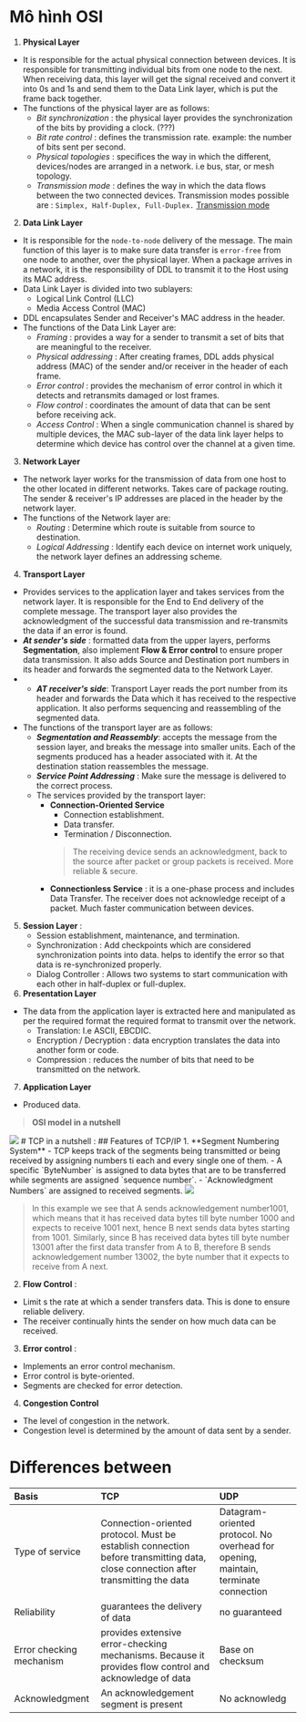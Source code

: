 # Mô hình OSI
1. **Physical Layer**
- It is responsible for the actual physical connection between devices. It is responsible for transmitting individual bits from one node to the next. When receiving data, this layer will get the signal received and convert it into 0s and 1s and send them to the Data Link layer, which is put the frame back together.
- The functions of the physical layer are as follows:
	- _Bit synchronization_ : the physical layer provides the synchronization of the bits by providing a clock. (???)
	- _Bit rate control_ : defines the transmission rate. example: the number of bits sent per second.
	- _Physical topologies_ :  specifices the way in which the different, devices/nodes are arranged in a network. i.e bus, star, or mesh topology.
	- _Transmission mode_ : defines the way in which the data flows between the two connected devices. Transmission modes possible are : `Simplex, Half-Duplex, Full-Duplex.` [Transmission mode](https://www.geeksforgeeks.org/difference-between-simplex-half-duplex-and-full-duplex-transmission-modes/#:~:text=Simplex%20mode%20is%20a%20uni,two%2Dway%20directional%20communication%20simultaneously.)
2. **Data Link Layer**
- It is responsible for the `node-to-node` delivery of the message. The main function of this layer is to make sure data transfer is `error-free` from one node to another, over the physical layer. When a package arrives in a network, it is the responsibility of DDL to transmit it to the Host using its MAC address.
- Data Link Layer is divided into two sublayers:
	- Logical Link Control (LLC)
	- Media Access Control (MAC)
- DDL encapsulates Sender and Receiver's MAC address in the header. 
- The functions of the Data Link Layer are:
	- _Framing_ : provides a way for a sender to transmit a set of bits that are meaningful to the receiver.
	- _Physical addressing_ : After creating frames, DDL adds physical address (MAC) of the sender and/or receiver in the header of each frame.
	- _Error control_ : provides the mechanism of error control in which it detects and retransmits damaged or lost frames.
	- _Flow control_ : coordinates the amount of data that can be sent before receiving ack.
	- _Access Control_ : When a single communication channel is shared by multiple devices, the MAC sub-layer of the data link layer helps to determine which device has control over the channel at a given time.
3. **Network Layer**
- The network layer works for the transmission of data from one host to the other located in different networks. Takes care of package routing. The sender & receiver's IP addresses are placed in the header by the network layer.
- The functions of the Network layer are:
	- _Routing_ : Determine which route is suitable from source to destination.
	- _Logical Addressing_ : Identify each device on internet work uniquely, the network layer defines an addressing scheme.

4. **Transport Layer**
- Provides services to the application layer and takes services from the network layer. It is responsible for the End to End delivery of the complete message. The transport layer also provides the acknowledgment of the successful data transmission and re-transmits the data if an error is found.
- _**At sender's side**_ : formatted data from the upper layers, performs **Segmentation**, also  implement **Flow & Error control** to ensure proper data transmission. It also adds Source and Destination port numbers in its header and forwards the segmented data to the Network Layer.
- - _**AT receiver's side**_: Transport Layer reads the port number from its header and forwards the Data which it has received to the respective application. It also performs sequencing and reassembling of the segmented data.
- The functions of the transport layer are as follows:
	- _**Segmentation and Reassembly**_: accepts the message from the session layer, and breaks the message into smaller units. Each of the segments produced has a header associated with it. At the destination station reassembles the message.
	- _**Service Point Addressing**_ : Make sure the message is delivered to the correct process.
	- The services provided by the transport layer:
		- **Connection-Oriented Service**
			- Connection establishment.
			- Data transfer.
			- Termination / Disconnection.
			> The receiving device sends an acknowledgment, back to the source after packet or group packets is received. More reliable & secure.
		- **Connectionless Service** : it is a one-phase process and includes Data Transfer. The receiver does not acknowledge receipt of a packet. Much faster communication between devices.
5. **Session Layer** :
	- Session establishment, maintenance, and termination.
	- Synchronization : Add checkpoints which are considered synchronization points into data. helps to identify the error so that data is re-synchronized properly.
	- Dialog Controller : Allows two systems to start communication with each other in half-duplex or full-duplex.
6. **Presentation Layer**
- The data from the application layer is extracted here and manipulated as per the required format the required format to transmit over the network.
	- Translation: I.e ASCII, EBCDIC.
	- Encryption / Decryption : data encryption translates the data into another form or code.
	- Compression : reduces the number of bits that need to be transmitted on the network.
7. **Application Layer**
- Produced data.

> **OSI model in a nutshell**
<img src= "https://media.geeksforgeeks.org/wp-content/uploads/20220511230638/OSImodelakhilabhilash01.png"/>
#  TCP in a nutshell :
## Features of TCP/IP 
1. **Segment Numbering System**
- TCP keeps track of the segments being transmitted or being received by assigning numbers ti each and every single one of them.
- A specific `ByteNumber` is assigned to data bytes that are to be transferred while segments are assigned `sequence number`.
- `Acknowledgment Numbers` are assigned to received segments.

<img src="https://media.geeksforgeeks.org/wp-content/uploads/tcp1-2.png"/>

> In this example we see that A sends acknowledgement number1001, which means that it has received data bytes till byte number 1000 and expects to receive 1001 next, hence B next sends data bytes starting from 1001. Similarly, since B has received data bytes till byte number 13001 after the first data transfer from A to B, therefore B sends acknowledgement number 13002, the byte number that it expects to receive from A next.

2. **Flow Control** :
- Limit s the rate at which a sender transfers data. This is done to ensure reliable delivery.
- The receiver continually hints the sender on how much data can be received.
3. **Error control** :
- Implements an error control mechanism.
- Error control is byte-oriented.
- Segments are checked for error detection.
4. **Congestion Control**
- The level of congestion in the network.
- Congestion level is determined by the amount of data sent by a sender.

# Differences between 


|  Basis | TCP  | UDP  | 
|:---|:---|:---|
|  Type of service | Connection-oriented protocol. Must be establish connection before transmitting data, close connection after transmitting the data  | Datagram-oriented protocol. No overhead for opening, maintain, terminate connection  |  
| Reliability  |  guarantees the delivery of data | no guaranteed   |  
| Error checking mechanism  | provides extensive error-checking mechanisms. Because it provides flow control and acknowledge of data  |  Base on checksum | 
|Acknowledgment|An acknowledgement segment is present|No acknowledg|

<!--stackedit_data:
eyJoaXN0b3J5IjpbLTE5MDY1OTk0MjYsMTM1ODc5OTI0OSwtMj
EwNDU1MDE1Nl19
-->